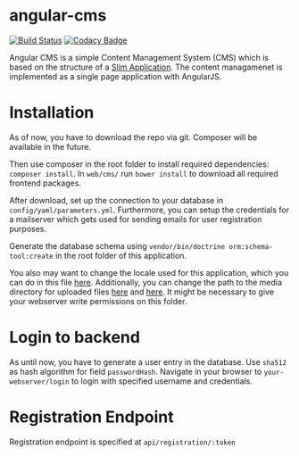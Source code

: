 angular-cms
===========

[![Build Status](https://magnum.travis-ci.com/rmatil/angular-cms.svg?token=YH9Jjv7jtWKZMq8uyuEi&branch=master)](https://magnum.travis-ci.com/rmatil/angular-cms)
[![Codacy Badge](https://www.codacy.com/project/badge/29fc1a82158346ddb42cd13cdde3a163)](https://www.codacy.com)

Angular CMS is a simple Content Management System (CMS) which is based on the structure of a [Slim Application](https://github.com/codeguy/Slim). The content managamenet is implemented as a single page application with AngularJS.

Installation
============
As of now, you have to download the repo via git. Composer will be available in the future.

Then use composer in the root folder to install required dependencies: `composer install`.
In `web/cms/` run `bower install` to download all required frontend packages.

After download, set up the connection to your database in `config/yaml/parameters.yml`. Furthermore, you can setup the credentials for a mailserver which gets used for sending emails for user registration purposes.

Generate the database schema using `vendor/bin/doctrine orm:schema-tool:create` in the root folder of this application.

You also may want to change the locale used for this application, which you can do in this file 
[here](https://github.com/rmatil/angular-cms/tree/v0.1/setup.php#L39). 
Additionally, you can change the path to the media directory for uploaded files [here](https://github.com/rmatil/angular-cms/tree/v0.1/setup.php#L35) and [here](https://github.com/rmatil/angular-cms/tree/v0.1/setup.php#L36). It might be necessary to give your webserver write permissions on this folder.

Login to backend
================
As until now, you have to generate a user entry in the database. Use `sha512` as hash algorithm for field `passwordHash`.
Navigate in your browser to `your-webserver/login` to login with specified username and credentials.

Registration Endpoint
=====================
Registration endpoint is specified at `api/registration/:token`


